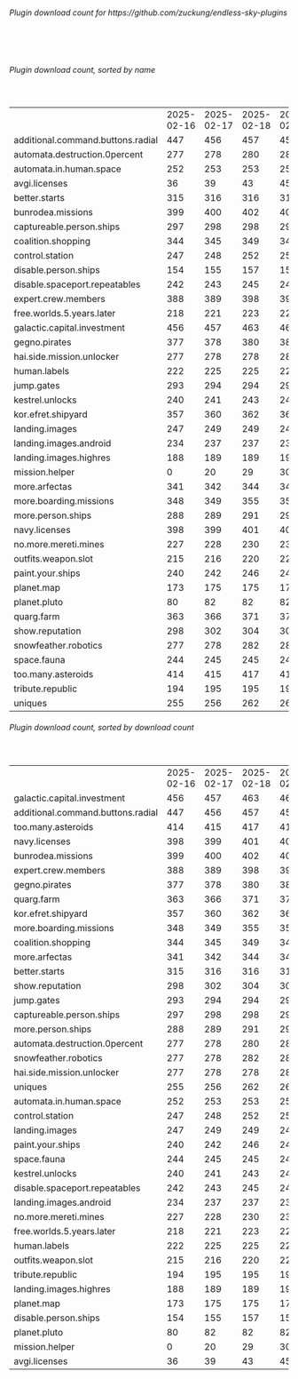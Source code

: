 <h6>Plugin download count for https://github.com/zuckung/endless-sky-plugins</h6><br>
<br>
<h6>Plugin download count, sorted by name</h6><sub><sup><br>
<table>
	<tr>
		<td></td>
		<td>2025-02-16</td>
		<td>2025-02-17</td>
		<td>2025-02-18</td>
		<td>2025-02-19</td>
		<td>2025-02-20</td>
		<td>2025-02-21</td>
		<td>2025-02-22</td>
		<td>today +</td>
	</tr>
	<tr>
		<td>additional.command.buttons.radial</td>
		<td>447</td>
		<td>456</td>
		<td>457</td>
		<td>459</td>
		<td>462</td>
		<td>464</td>
		<td>464</td>
		<td></td>
	</tr>
	<tr>
		<td>automata.destruction.0percent</td>
		<td>277</td>
		<td>278</td>
		<td>280</td>
		<td>281</td>
		<td>284</td>
		<td>286</td>
		<td>286</td>
		<td></td>
	</tr>
	<tr>
		<td>automata.in.human.space</td>
		<td>252</td>
		<td>253</td>
		<td>253</td>
		<td>253</td>
		<td>254</td>
		<td>254</td>
		<td>254</td>
		<td></td>
	</tr>
	<tr>
		<td>avgi.licenses</td>
		<td>36</td>
		<td>39</td>
		<td>43</td>
		<td>45</td>
		<td>46</td>
		<td>46</td>
		<td>48</td>
		<td>+ 2</td>
	</tr>
	<tr>
		<td>better.starts</td>
		<td>315</td>
		<td>316</td>
		<td>316</td>
		<td>318</td>
		<td>320</td>
		<td>320</td>
		<td>320</td>
		<td></td>
	</tr>
	<tr>
		<td>bunrodea.missions</td>
		<td>399</td>
		<td>400</td>
		<td>402</td>
		<td>402</td>
		<td>407</td>
		<td>408</td>
		<td>408</td>
		<td></td>
	</tr>
	<tr>
		<td>captureable.person.ships</td>
		<td>297</td>
		<td>298</td>
		<td>298</td>
		<td>298</td>
		<td>299</td>
		<td>301</td>
		<td>301</td>
		<td></td>
	</tr>
	<tr>
		<td>coalition.shopping</td>
		<td>344</td>
		<td>345</td>
		<td>349</td>
		<td>349</td>
		<td>355</td>
		<td>355</td>
		<td>355</td>
		<td></td>
	</tr>
	<tr>
		<td>control.station</td>
		<td>247</td>
		<td>248</td>
		<td>252</td>
		<td>252</td>
		<td>253</td>
		<td>253</td>
		<td>253</td>
		<td></td>
	</tr>
	<tr>
		<td>disable.person.ships</td>
		<td>154</td>
		<td>155</td>
		<td>157</td>
		<td>157</td>
		<td>160</td>
		<td>160</td>
		<td>160</td>
		<td></td>
	</tr>
	<tr>
		<td>disable.spaceport.repeatables</td>
		<td>242</td>
		<td>243</td>
		<td>245</td>
		<td>245</td>
		<td>246</td>
		<td>246</td>
		<td>246</td>
		<td></td>
	</tr>
	<tr>
		<td>expert.crew.members</td>
		<td>388</td>
		<td>389</td>
		<td>398</td>
		<td>398</td>
		<td>405</td>
		<td>405</td>
		<td>407</td>
		<td>+ 2</td>
	</tr>
	<tr>
		<td>free.worlds.5.years.later</td>
		<td>218</td>
		<td>221</td>
		<td>223</td>
		<td>223</td>
		<td>228</td>
		<td>230</td>
		<td>230</td>
		<td></td>
	</tr>
	<tr>
		<td>galactic.capital.investment</td>
		<td>456</td>
		<td>457</td>
		<td>463</td>
		<td>463</td>
		<td>472</td>
		<td>477</td>
		<td>477</td>
		<td></td>
	</tr>
	<tr>
		<td>gegno.pirates</td>
		<td>377</td>
		<td>378</td>
		<td>380</td>
		<td>380</td>
		<td>385</td>
		<td>386</td>
		<td>386</td>
		<td></td>
	</tr>
	<tr>
		<td>hai.side.mission.unlocker</td>
		<td>277</td>
		<td>278</td>
		<td>278</td>
		<td>280</td>
		<td>285</td>
		<td>285</td>
		<td>285</td>
		<td></td>
	</tr>
	<tr>
		<td>human.labels</td>
		<td>222</td>
		<td>225</td>
		<td>225</td>
		<td>225</td>
		<td>226</td>
		<td>226</td>
		<td>228</td>
		<td>+ 2</td>
	</tr>
	<tr>
		<td>jump.gates</td>
		<td>293</td>
		<td>294</td>
		<td>294</td>
		<td>294</td>
		<td>301</td>
		<td>303</td>
		<td>303</td>
		<td></td>
	</tr>
	<tr>
		<td>kestrel.unlocks</td>
		<td>240</td>
		<td>241</td>
		<td>243</td>
		<td>243</td>
		<td>246</td>
		<td>246</td>
		<td>246</td>
		<td></td>
	</tr>
	<tr>
		<td>kor.efret.shipyard</td>
		<td>357</td>
		<td>360</td>
		<td>362</td>
		<td>363</td>
		<td>368</td>
		<td>368</td>
		<td>368</td>
		<td></td>
	</tr>
	<tr>
		<td>landing.images</td>
		<td>247</td>
		<td>249</td>
		<td>249</td>
		<td>249</td>
		<td>252</td>
		<td>252</td>
		<td>252</td>
		<td></td>
	</tr>
	<tr>
		<td>landing.images.android</td>
		<td>234</td>
		<td>237</td>
		<td>237</td>
		<td>237</td>
		<td>238</td>
		<td>238</td>
		<td>238</td>
		<td></td>
	</tr>
	<tr>
		<td>landing.images.highres</td>
		<td>188</td>
		<td>189</td>
		<td>189</td>
		<td>190</td>
		<td>191</td>
		<td>191</td>
		<td>191</td>
		<td></td>
	</tr>
	<tr>
		<td>mission.helper</td>
		<td>0</td>
		<td>20</td>
		<td>29</td>
		<td>30</td>
		<td>45</td>
		<td>49</td>
		<td>53</td>
		<td>+ 4</td>
	</tr>
	<tr>
		<td>more.arfectas</td>
		<td>341</td>
		<td>342</td>
		<td>344</td>
		<td>347</td>
		<td>350</td>
		<td>353</td>
		<td>353</td>
		<td></td>
	</tr>
	<tr>
		<td>more.boarding.missions</td>
		<td>348</td>
		<td>349</td>
		<td>355</td>
		<td>356</td>
		<td>359</td>
		<td>359</td>
		<td>361</td>
		<td>+ 2</td>
	</tr>
	<tr>
		<td>more.person.ships</td>
		<td>288</td>
		<td>289</td>
		<td>291</td>
		<td>292</td>
		<td>295</td>
		<td>299</td>
		<td>299</td>
		<td></td>
	</tr>
	<tr>
		<td>navy.licenses</td>
		<td>398</td>
		<td>399</td>
		<td>401</td>
		<td>402</td>
		<td>409</td>
		<td>411</td>
		<td>411</td>
		<td></td>
	</tr>
	<tr>
		<td>no.more.mereti.mines</td>
		<td>227</td>
		<td>228</td>
		<td>230</td>
		<td>232</td>
		<td>233</td>
		<td>233</td>
		<td>233</td>
		<td></td>
	</tr>
	<tr>
		<td>outfits.weapon.slot</td>
		<td>215</td>
		<td>216</td>
		<td>220</td>
		<td>220</td>
		<td>223</td>
		<td>224</td>
		<td>224</td>
		<td></td>
	</tr>
	<tr>
		<td>paint.your.ships</td>
		<td>240</td>
		<td>242</td>
		<td>246</td>
		<td>246</td>
		<td>249</td>
		<td>249</td>
		<td>250</td>
		<td>+ 1</td>
	</tr>
	<tr>
		<td>planet.map</td>
		<td>173</td>
		<td>175</td>
		<td>175</td>
		<td>175</td>
		<td>176</td>
		<td>176</td>
		<td>176</td>
		<td></td>
	</tr>
	<tr>
		<td>planet.pluto</td>
		<td>80</td>
		<td>82</td>
		<td>82</td>
		<td>82</td>
		<td>83</td>
		<td>85</td>
		<td>85</td>
		<td></td>
	</tr>
	<tr>
		<td>quarg.farm</td>
		<td>363</td>
		<td>366</td>
		<td>371</td>
		<td>371</td>
		<td>372</td>
		<td>374</td>
		<td>376</td>
		<td>+ 2</td>
	</tr>
	<tr>
		<td>show.reputation</td>
		<td>298</td>
		<td>302</td>
		<td>304</td>
		<td>304</td>
		<td>309</td>
		<td>309</td>
		<td>310</td>
		<td>+ 1</td>
	</tr>
	<tr>
		<td>snowfeather.robotics</td>
		<td>277</td>
		<td>278</td>
		<td>282</td>
		<td>282</td>
		<td>285</td>
		<td>285</td>
		<td>285</td>
		<td></td>
	</tr>
	<tr>
		<td>space.fauna</td>
		<td>244</td>
		<td>245</td>
		<td>245</td>
		<td>245</td>
		<td>246</td>
		<td>246</td>
		<td>246</td>
		<td></td>
	</tr>
	<tr>
		<td>too.many.asteroids</td>
		<td>414</td>
		<td>415</td>
		<td>417</td>
		<td>419</td>
		<td>424</td>
		<td>425</td>
		<td>425</td>
		<td></td>
	</tr>
	<tr>
		<td>tribute.republic</td>
		<td>194</td>
		<td>195</td>
		<td>195</td>
		<td>195</td>
		<td>198</td>
		<td>198</td>
		<td>198</td>
		<td></td>
	</tr>
	<tr>
		<td>uniques</td>
		<td>255</td>
		<td>256</td>
		<td>262</td>
		<td>262</td>
		<td>265</td>
		<td>266</td>
		<td>266</td>
		<td></td>
	</tr>
</table>
</sub></sup>
<h6>Plugin download count, sorted by download count</h6><sub><sup><br>
<table>
	<tr>
		<td></td>
		<td>2025-02-16</td>
		<td>2025-02-17</td>
		<td>2025-02-18</td>
		<td>2025-02-19</td>
		<td>2025-02-20</td>
		<td>2025-02-21</td>
		<td>2025-02-22</td>
		<td>today +</td>
	</tr>
	<tr>
		<td>galactic.capital.investment</td>
		<td>456</td>
		<td>457</td>
		<td>463</td>
		<td>463</td>
		<td>472</td>
		<td>477</td>
		<td>477</td>
		<td></td>
	</tr>
	<tr>
		<td>additional.command.buttons.radial</td>
		<td>447</td>
		<td>456</td>
		<td>457</td>
		<td>459</td>
		<td>462</td>
		<td>464</td>
		<td>464</td>
		<td></td>
	</tr>
	<tr>
		<td>too.many.asteroids</td>
		<td>414</td>
		<td>415</td>
		<td>417</td>
		<td>419</td>
		<td>424</td>
		<td>425</td>
		<td>425</td>
		<td></td>
	</tr>
	<tr>
		<td>navy.licenses</td>
		<td>398</td>
		<td>399</td>
		<td>401</td>
		<td>402</td>
		<td>409</td>
		<td>411</td>
		<td>411</td>
		<td></td>
	</tr>
	<tr>
		<td>bunrodea.missions</td>
		<td>399</td>
		<td>400</td>
		<td>402</td>
		<td>402</td>
		<td>407</td>
		<td>408</td>
		<td>408</td>
		<td></td>
	</tr>
	<tr>
		<td>expert.crew.members</td>
		<td>388</td>
		<td>389</td>
		<td>398</td>
		<td>398</td>
		<td>405</td>
		<td>405</td>
		<td>407</td>
		<td>+ 2</td>
	</tr>
	<tr>
		<td>gegno.pirates</td>
		<td>377</td>
		<td>378</td>
		<td>380</td>
		<td>380</td>
		<td>385</td>
		<td>386</td>
		<td>386</td>
		<td></td>
	</tr>
	<tr>
		<td>quarg.farm</td>
		<td>363</td>
		<td>366</td>
		<td>371</td>
		<td>371</td>
		<td>372</td>
		<td>374</td>
		<td>376</td>
		<td>+ 2</td>
	</tr>
	<tr>
		<td>kor.efret.shipyard</td>
		<td>357</td>
		<td>360</td>
		<td>362</td>
		<td>363</td>
		<td>368</td>
		<td>368</td>
		<td>368</td>
		<td></td>
	</tr>
	<tr>
		<td>more.boarding.missions</td>
		<td>348</td>
		<td>349</td>
		<td>355</td>
		<td>356</td>
		<td>359</td>
		<td>359</td>
		<td>361</td>
		<td>+ 2</td>
	</tr>
	<tr>
		<td>coalition.shopping</td>
		<td>344</td>
		<td>345</td>
		<td>349</td>
		<td>349</td>
		<td>355</td>
		<td>355</td>
		<td>355</td>
		<td></td>
	</tr>
	<tr>
		<td>more.arfectas</td>
		<td>341</td>
		<td>342</td>
		<td>344</td>
		<td>347</td>
		<td>350</td>
		<td>353</td>
		<td>353</td>
		<td></td>
	</tr>
	<tr>
		<td>better.starts</td>
		<td>315</td>
		<td>316</td>
		<td>316</td>
		<td>318</td>
		<td>320</td>
		<td>320</td>
		<td>320</td>
		<td></td>
	</tr>
	<tr>
		<td>show.reputation</td>
		<td>298</td>
		<td>302</td>
		<td>304</td>
		<td>304</td>
		<td>309</td>
		<td>309</td>
		<td>310</td>
		<td>+ 1</td>
	</tr>
	<tr>
		<td>jump.gates</td>
		<td>293</td>
		<td>294</td>
		<td>294</td>
		<td>294</td>
		<td>301</td>
		<td>303</td>
		<td>303</td>
		<td></td>
	</tr>
	<tr>
		<td>captureable.person.ships</td>
		<td>297</td>
		<td>298</td>
		<td>298</td>
		<td>298</td>
		<td>299</td>
		<td>301</td>
		<td>301</td>
		<td></td>
	</tr>
	<tr>
		<td>more.person.ships</td>
		<td>288</td>
		<td>289</td>
		<td>291</td>
		<td>292</td>
		<td>295</td>
		<td>299</td>
		<td>299</td>
		<td></td>
	</tr>
	<tr>
		<td>automata.destruction.0percent</td>
		<td>277</td>
		<td>278</td>
		<td>280</td>
		<td>281</td>
		<td>284</td>
		<td>286</td>
		<td>286</td>
		<td></td>
	</tr>
	<tr>
		<td>snowfeather.robotics</td>
		<td>277</td>
		<td>278</td>
		<td>282</td>
		<td>282</td>
		<td>285</td>
		<td>285</td>
		<td>285</td>
		<td></td>
	</tr>
	<tr>
		<td>hai.side.mission.unlocker</td>
		<td>277</td>
		<td>278</td>
		<td>278</td>
		<td>280</td>
		<td>285</td>
		<td>285</td>
		<td>285</td>
		<td></td>
	</tr>
	<tr>
		<td>uniques</td>
		<td>255</td>
		<td>256</td>
		<td>262</td>
		<td>262</td>
		<td>265</td>
		<td>266</td>
		<td>266</td>
		<td></td>
	</tr>
	<tr>
		<td>automata.in.human.space</td>
		<td>252</td>
		<td>253</td>
		<td>253</td>
		<td>253</td>
		<td>254</td>
		<td>254</td>
		<td>254</td>
		<td></td>
	</tr>
	<tr>
		<td>control.station</td>
		<td>247</td>
		<td>248</td>
		<td>252</td>
		<td>252</td>
		<td>253</td>
		<td>253</td>
		<td>253</td>
		<td></td>
	</tr>
	<tr>
		<td>landing.images</td>
		<td>247</td>
		<td>249</td>
		<td>249</td>
		<td>249</td>
		<td>252</td>
		<td>252</td>
		<td>252</td>
		<td></td>
	</tr>
	<tr>
		<td>paint.your.ships</td>
		<td>240</td>
		<td>242</td>
		<td>246</td>
		<td>246</td>
		<td>249</td>
		<td>249</td>
		<td>250</td>
		<td>+ 1</td>
	</tr>
	<tr>
		<td>space.fauna</td>
		<td>244</td>
		<td>245</td>
		<td>245</td>
		<td>245</td>
		<td>246</td>
		<td>246</td>
		<td>246</td>
		<td></td>
	</tr>
	<tr>
		<td>kestrel.unlocks</td>
		<td>240</td>
		<td>241</td>
		<td>243</td>
		<td>243</td>
		<td>246</td>
		<td>246</td>
		<td>246</td>
		<td></td>
	</tr>
	<tr>
		<td>disable.spaceport.repeatables</td>
		<td>242</td>
		<td>243</td>
		<td>245</td>
		<td>245</td>
		<td>246</td>
		<td>246</td>
		<td>246</td>
		<td></td>
	</tr>
	<tr>
		<td>landing.images.android</td>
		<td>234</td>
		<td>237</td>
		<td>237</td>
		<td>237</td>
		<td>238</td>
		<td>238</td>
		<td>238</td>
		<td></td>
	</tr>
	<tr>
		<td>no.more.mereti.mines</td>
		<td>227</td>
		<td>228</td>
		<td>230</td>
		<td>232</td>
		<td>233</td>
		<td>233</td>
		<td>233</td>
		<td></td>
	</tr>
	<tr>
		<td>free.worlds.5.years.later</td>
		<td>218</td>
		<td>221</td>
		<td>223</td>
		<td>223</td>
		<td>228</td>
		<td>230</td>
		<td>230</td>
		<td></td>
	</tr>
	<tr>
		<td>human.labels</td>
		<td>222</td>
		<td>225</td>
		<td>225</td>
		<td>225</td>
		<td>226</td>
		<td>226</td>
		<td>228</td>
		<td>+ 2</td>
	</tr>
	<tr>
		<td>outfits.weapon.slot</td>
		<td>215</td>
		<td>216</td>
		<td>220</td>
		<td>220</td>
		<td>223</td>
		<td>224</td>
		<td>224</td>
		<td></td>
	</tr>
	<tr>
		<td>tribute.republic</td>
		<td>194</td>
		<td>195</td>
		<td>195</td>
		<td>195</td>
		<td>198</td>
		<td>198</td>
		<td>198</td>
		<td></td>
	</tr>
	<tr>
		<td>landing.images.highres</td>
		<td>188</td>
		<td>189</td>
		<td>189</td>
		<td>190</td>
		<td>191</td>
		<td>191</td>
		<td>191</td>
		<td></td>
	</tr>
	<tr>
		<td>planet.map</td>
		<td>173</td>
		<td>175</td>
		<td>175</td>
		<td>175</td>
		<td>176</td>
		<td>176</td>
		<td>176</td>
		<td></td>
	</tr>
	<tr>
		<td>disable.person.ships</td>
		<td>154</td>
		<td>155</td>
		<td>157</td>
		<td>157</td>
		<td>160</td>
		<td>160</td>
		<td>160</td>
		<td></td>
	</tr>
	<tr>
		<td>planet.pluto</td>
		<td>80</td>
		<td>82</td>
		<td>82</td>
		<td>82</td>
		<td>83</td>
		<td>85</td>
		<td>85</td>
		<td></td>
	</tr>
	<tr>
		<td>mission.helper</td>
		<td>0</td>
		<td>20</td>
		<td>29</td>
		<td>30</td>
		<td>45</td>
		<td>49</td>
		<td>53</td>
		<td>+ 4</td>
	</tr>
	<tr>
		<td>avgi.licenses</td>
		<td>36</td>
		<td>39</td>
		<td>43</td>
		<td>45</td>
		<td>46</td>
		<td>46</td>
		<td>48</td>
		<td>+ 2</td>
	</tr>
</table>
</sub></sup>
